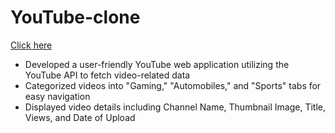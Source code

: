 # YouTube-clone
 [Click here](https://avigajjewar.github.io/youtube-clone/) 
 <br/>
- Developed a user-friendly YouTube web application utilizing the
YouTube API to fetch video-related data
- Categorized videos into "Gaming," "Automobiles," and "Sports" tabs
for easy navigation
- Displayed video details including Channel Name, Thumbnail Image,
Title, Views, and Date of Upload

